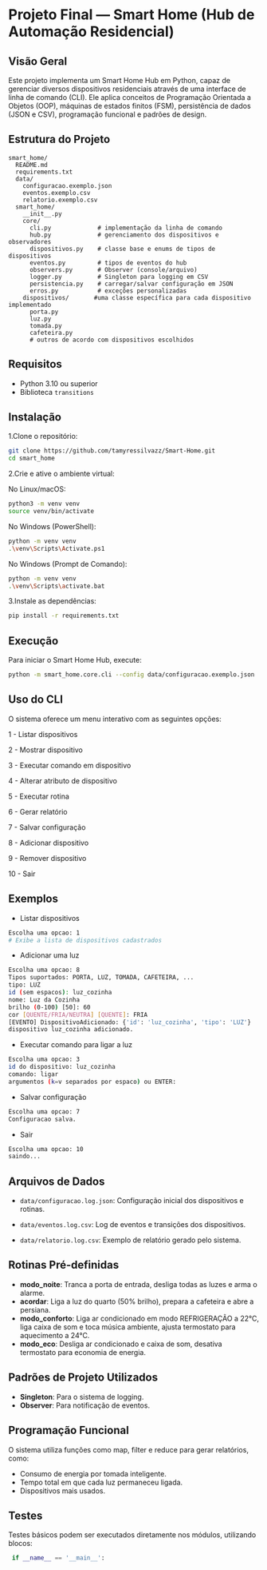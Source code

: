 # Projeto Final — Smart Home (Hub de Automação Residencial)

## Visão Geral

Este projeto implementa um Smart Home Hub em Python, capaz de gerenciar diversos dispositivos residenciais através de uma interface de linha de comando (CLI). Ele aplica conceitos de Programação Orientada a Objetos (OOP), máquinas de estados finitos (FSM), persistência de dados (JSON e CSV), programação funcional e padrões de design.

## Estrutura do Projeto

```
smart_home/
  README.md
  requirements.txt
  data/
    configuracao.exemplo.json
    eventos.exemplo.csv
    relatorio.exemplo.csv
  smart_home/
    __init__.py
    core/
      cli.py             # implementação da linha de comando
      hub.py             # gerenciamento dos dispositivos e observadores
      dispositivos.py    # classe base e enums de tipos de dispositivos
      eventos.py         # tipos de eventos do hub
      observers.py       # Observer (console/arquivo)
      logger.py          # Singleton para logging em CSV
      persistencia.py    # carregar/salvar configuração em JSON
      erros.py           # exceções personalizadas
    dispositivos/       #uma classe específica para cada dispositivo implementado
      porta.py
      luz.py
      tomada.py
      cafeteira.py
      # outros de acordo com dispositivos escolhidos
```


## Requisitos

- Python 3.10 ou superior
- Biblioteca `transitions`

## Instalação
1.Clone o repositório:
```bash
git clone https://github.com/tamyressilvazz/Smart-Home.git
cd smart_home
```

2.Crie e ative o ambiente virtual:

No Linux/macOS:
```bash
python3 -m venv venv
source venv/bin/activate
```
No Windows (PowerShell):
```bash
python -m venv venv
.\venv\Scripts\Activate.ps1
```

No Windows (Prompt de Comando):
```bash
python -m venv venv
.\venv\Scripts\activate.bat
```

3.Instale as dependências:
```bash
pip install -r requirements.txt
```


## Execução

Para iniciar o Smart Home Hub, execute:
```bash
python -m smart_home.core.cli --config data/configuracao.exemplo.json
```

## Uso do CLI

O sistema oferece um menu interativo com as seguintes opções:

1 - Listar dispositivos

2 - Mostrar dispositivo 

3 - Executar comando em dispositivo

4 - Alterar atributo de dispositivo

5 - Executar rotina

6 - Gerar relatório

7 - Salvar configuração

8 - Adicionar dispositivo

9 - Remover dispositivo

10 - Sair

## Exemplos

* Listar dispositivos
```bash
Escolha uma opcao: 1
# Exibe a lista de dispositivos cadastrados
```

* Adicionar uma luz
```bash
Escolha uma opcao: 8
Tipos suportados: PORTA, LUZ, TOMADA, CAFETEIRA, ...
tipo: LUZ
id (sem espacos): luz_cozinha
nome: Luz da Cozinha
brilho (0-100) [50]: 60
cor [QUENTE/FRIA/NEUTRA] [QUENTE]: FRIA
[EVENTO] DispositivoAdicionado: {'id': 'luz_cozinha', 'tipo': 'LUZ'}
dispositivo luz_cozinha adicionado.
```
* Executar comando para ligar a luz
```bash
Escolha uma opcao: 3
id do dispositivo: luz_cozinha
comando: ligar
argumentos (k=v separados por espaco) ou ENTER:
```
* Salvar configuração
```bash
Escolha uma opcao: 7
Configuracao salva.
```
* Sair
```bash
Escolha uma opcao: 10
saindo...
```
## Arquivos de Dados

* `data/configuracao.log.json`: Configuração inicial dos dispositivos e rotinas.

* `data/eventos.log.csv`: Log de eventos e transições dos dispositivos.

* `data/relatorio.log.csv`: Exemplo de relatório gerado pelo sistema.

## Rotinas Pré-definidas
* **modo_noite**: Tranca a porta de entrada, desliga todas as luzes e arma o alarme.
* **acordar**: Liga a luz do quarto (50% brilho), prepara a cafeteira e abre a persiana.
* **modo_conforto**: Liga ar condicionado em modo REFRIGERAÇÃO a 22°C, liga caixa de som e toca música ambiente, ajusta termostato para aquecimento a 24°C.
* **modo_eco**: Desliga ar condicionado e caixa de som, desativa termostato para economia de energia.

## Padrões de Projeto Utilizados

* **Singleton**: Para o sistema de logging.
* **Observer**: Para notificação de eventos.

## Programação Funcional
O sistema utiliza funções como map, filter e reduce para gerar relatórios, como:

* Consumo de energia por tomada inteligente.
* Tempo total em que cada luz permaneceu ligada.
* Dispositivos mais usados.

## Testes

Testes básicos podem ser executados diretamente nos módulos, utilizando blocos:
```Python
 if __name__ == '__main__':
```